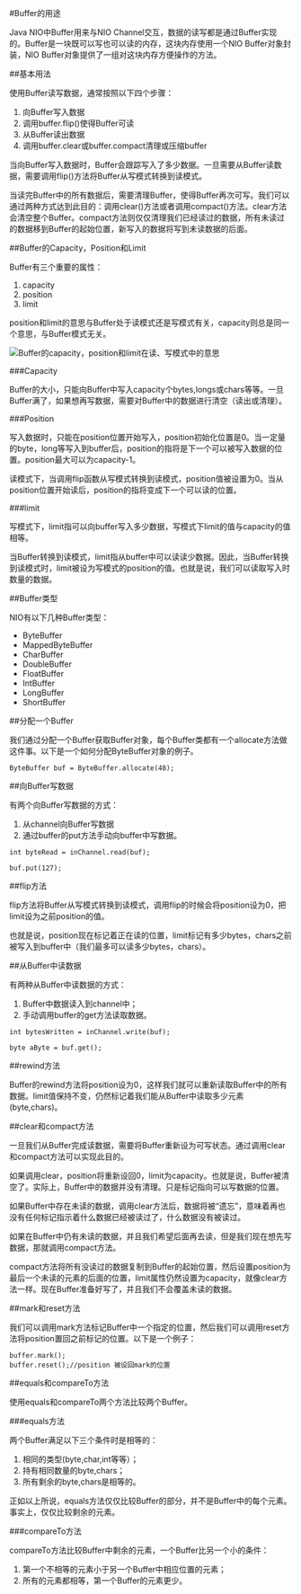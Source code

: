 #Buffer的用途

Java NIO中Buffer用来与NIO Channel交互，数据的读写都是通过Buffer实现的。Buffer是一块既可以写也可以读的内存，这块内存使用一个NIO Buffer对象封装，NIO Buffer对象提供了一组对这块内存方便操作的方法。

##基本用法

使用Buffer读写数据，通常按照以下四个步骤：

1. 向Buffer写入数据
2. 调用buffer.flip()使得Buffer可读
3. 从Buffer读出数据
4. 调用buffer.clear或buffer.compact清理或压缩buffer

当向Buffer写入数据时，Buffer会跟踪写入了多少数据。一旦需要从Buffer读数据，需要调用flip()方法将Buffer从写模式转换到读模式。

当读完Buffer中的所有数据后，需要清理Buffer，使得Buffer再次可写。我们可以通过两种方式达到此目的：调用clear()方法或者调用compact()方法。clear方法会清空整个Buffer。compact方法则仅仅清理我们已经读过的数据，所有未读过的数据移到Buffer的起始位置，新写入的数据将写到未读数据的后面。

##Buffer的Capacity，Position和Limit

Buffer有三个重要的属性：
1. capacity
2. position
3. limit

position和limit的意思与Buffer处于读模式还是写模式有关，capacity则总是同一个意思，与Buffer模式无关。

![Buffer的capacity，position和limit在读、写模式中的意思](./images/buffers-models.png)

###Capacity

Buffer的大小，只能向Buffer中写入capacity个bytes,longs或chars等等。一旦Buffer满了，如果想再写数据，需要对Buffer中的数据进行清空（读出或清理）。

###Position

写入数据时，只能在position位置开始写入，position初始化位置是0。当一定量的byte，long等写入到buffer后，position的指将是下一个可以被写入数据的位置。position最大可以为capacity-1。

读模式下，当调用flip函数从写模式转换到读模式，position值被设置为0。当从position位置开始读后，position的指将变成下一个可以读的位置。

###limit

写模式下，limit指可以向buffer写入多少数据，写模式下limit的值与capacity的值相等。

当Buffer转换到读模式，limit指从buffer中可以读读少数据。因此，当Buffer转换到读模式时，limit被设为写模式的position的值。也就是说，我们可以读取写入时数量的数据。

##Buffer类型

NIO有以下几种Buffer类型：

* ByteBuffer
* MappedByteBuffer
* CharBuffer
* DoubleBuffer
* FloatBuffer
* IntBuffer
* LongBuffer
* ShortBuffer

##分配一个Buffer

我们通过分配一个Buffer获取Buffer对象，每个Buffer类都有一个allocate方法做这件事。以下是一个如何分配ByteBuffer对象的例子。

```
ByteBuffer buf = ByteBuffer.allocate(48);
```

##向Buffer写数据

有两个向Buffer写数据的方式：

1. 从channel向Buffer写数据
2. 通过buffer的put方法手动向buffer中写数据。

```
int byteRead = inChannel.read(buf);
```


```
buf.put(127);
```

##flip方法

flip方法将Buffer从写模式转换到读模式，调用flip的时候会将position设为0，把limit设为之前position的值。

也就是说，position现在标记着正在读的位置，limit标记有多少bytes，chars之前被写入到buffer中（我们最多可以读多少bytes，chars）。

##从Buffer中读数据

有两种从Buffer中读数据的方式：

1. Buffer中数据读入到channel中；
2. 手动调用buffer的get方法读取数据。

```
int bytesWritten = inChannel.write(buf);
```

```
byte aByte = buf.get();
```

##rewind方法

Buffer的rewind方法将position设为0，这样我们就可以重新读取Buffer中的所有数据。limit值保持不变，仍然标记着我们能从Buffer中读取多少元素(byte,chars)。

##clear和compact方法

一旦我们从Buffer完成读数据，需要将Buffer重新设为可写状态。通过调用clear和compact方法可以实现此目的。

如果调用clear，position将重新设回0，limit为capacity。也就是说，Buffer被清空了。实际上，Buffer中的数据并没有清理。只是标记指向可以写数据的位置。

如果Buffer中存在未读的数据，调用clear方法后，数据将被“遗忘”，意味着再也没有任何标记指示着什么数据已经被读过了，什么数据没有被读过。

如果在Buffer中仍有未读的数据，并且我们希望后面再去读，但是我们现在想先写数据，那就调用compact方法。

compact方法将所有没读过的数据复制到Buffer的起始位置，然后设置position为最后一个未读的元素的后面的位置，limit属性仍然设置为capacity，就像clear方法一样。现在Buffer准备好写了，并且我们不会覆盖未读的数据。

##mark和reset方法

我们可以调用mark方法标记Buffer中一个指定的位置，然后我们可以调用reset方法将position置回之前标记的位置。以下是一个例子：

```
buffer.mark();
buffer.reset();//position 被设回mark的位置
```

##equals和compareTo方法

使用equals和compareTo两个方法比较两个Buffer。

###equals方法

两个Buffer满足以下三个条件时是相等的：

1. 相同的类型(byte,char,int等等）；
2. 持有相同数量的byte,chars；
3. 所有剩余的byte,chars是相等的。

正如以上所说，equals方法仅仅比较Buffer的部分，并不是Buffer中的每个元素。事实上，仅仅比较剩余的元素。

###compareTo方法

compareTo方法比较Buffer中剩余的元素，一个Buffer比另一个小的条件：

1. 第一个不相等的元素小于另一个Buffer中相应位置的元素；
2. 所有的元素都相等，第一个Buffer的元素更少。
